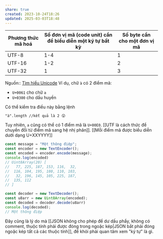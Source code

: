 ```yaml
---
share: true
created: 2023-10-24T18:26
updated: 2025-03-03T18:48
---
```

| Phương thức mã hoá | Số đơn vị mã (code unit) cần để biểu diễn một ký tự bất kỳ | Số byte cần cho một đơn vị mã |
| ------------------ | ---------------------------------------------------------- | ----------------------------- |
| UTF-8              | 1-4                                                        | 1                             |
| UTF-16             | 1-2                                                        | 2                             |
| UTF-32             | 1                                                          | 3                             |

Nguồn:: [Tìm hiểu Unicode](https://viblo.asia/p/tim-hieu-unicode-PwRkgVOXeEd)
Ví dụ, chữ `à` có 2 điểm mã:
- `U+0061` cho chữ `a`
- `U+0300` cho dấu huyền

Có thể kiểm tra điều này bằng lệnh 
```
"à".length //kết quả là 2 😲
```
Tuy nhiên, `a` cũng có thể có 1 điểm mã là `U+00E0`.
[[UTF là cách thức để chuyển đổi từ điểm mã sang hệ nhị phân]]. [[Mỗi điểm mã được biểu diễn dưới dạng U+XXYYYY]]

```js
const message = "Một thông điệp";
const encoder = new TextEncoder();
const encoded = encoder.encode(message);
console.log(encoded)
// Uint8Array(20) [
//   77, 225, 187, 153, 116,  32,
//  116, 104, 195, 180, 110, 103,
//   32, 196, 145, 105, 225, 187,
//  135, 112
// ]

const decoder = new TextDecoder(); 
const u8arr = new Uint8Array(encoded);
const decoded = decoder.decode(u8arr)
console.log(decoded);
// Một thông điệp
```

Đây cũng là lý do mà [[JSON không cho phép để dư dấu phẩy, không có comment, thuộc tính phải được đóng trong ngoặc kép|JSON bắt phải đóng ngoặc kép tất cả các thuộc tính]], để khỏi phải quan tâm xem "ký tự" là gì.